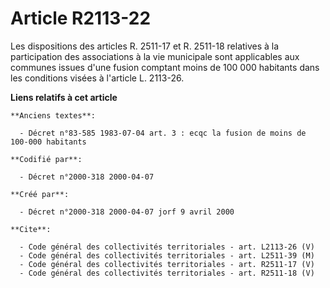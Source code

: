 # Article R2113-22

Les dispositions des articles R. 2511-17 et R. 2511-18 relatives à la participation des associations à la vie municipale sont
applicables aux communes issues d'une fusion comptant moins de 100 000 habitants dans les conditions visées à l'article L.
2113-26.

**Liens relatifs à cet article**

	**Anciens textes**:

	  - Décret n°83-585 1983-07-04 art. 3 : ecqc la fusion de moins de 100-000 habitants

	**Codifié par**:

	  - Décret n°2000-318 2000-04-07

	**Créé par**:

	  - Décret n°2000-318 2000-04-07 jorf 9 avril 2000

	**Cite**:

	  - Code général des collectivités territoriales - art. L2113-26 (V)
	  - Code général des collectivités territoriales - art. L2511-39 (M)
	  - Code général des collectivités territoriales - art. R2511-17 (V)
	  - Code général des collectivités territoriales - art. R2511-18 (V)
